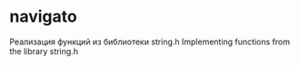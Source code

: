 # navigato
Реализация функций из библиотеки string.h
Implementing functions from the library string.h
